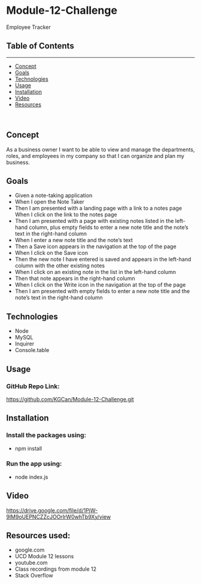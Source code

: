 # Module-12-Challenge
Employee Tracker

## Table of Contents

---

- [Concept](#concept)
- [Goals](#goals)
- [Technologies](#technologies)
- [Usage](#usage)
- [Installation](#installation)
- [Video](#video)
- [Resources](#resources)

&nbsp;

## Concept
As a business owner I want to be able to view and manage the departments, roles, and employees in my company so that I can organize and plan my business.

## Goals
- Given a note-taking application
- When I open the Note Taker
- Then I am presented with a landing page with a link to a notes page
When I click on the link to the notes page
- Then I am presented with a page with existing notes listed in the left-hand column, plus empty fields to enter a new note title and the note’s text in the right-hand column
- When I enter a new note title and the note’s text
- Then a Save icon appears in the navigation at the top of the page
- When I click on the Save icon
- Then the new note I have entered is saved and appears in the left-hand column with the other existing notes
- When I click on an existing note in the list in the left-hand column
- Then that note appears in the right-hand column
- When I click on the Write icon in the navigation at the top of the page
- Then I am presented with empty fields to enter a new note title and the note’s text in the right-hand column

## Technologies 

- Node
- MySQL
- Inquirer
- Console.table

## Usage

### GitHub Repo Link:
https://github.com/KGCan/Module-12-Challenge.git

## Installation

### Install the packages using: 

- npm install

### Run the app using:

- node index.js

## Video

https://drive.google.com/file/d/1PjW-9lM9oUEPNCZZcJOOrIrW0whTb9Xy/view

## Resources used:

- google.com
- UCD Module 12 lessons
- youtube.com
- Class recordings from module 12
- Stack Overflow
